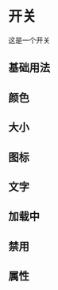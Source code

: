 <script setup>
import basis from './basis.vue'
import color from './color.vue'
import size from './size.vue'
import icon from './icon.vue'
import txt from './txt.vue'
import loading from './loading.vue'
import disable from './disable.vue'
import attributes from './attributes.vue'
</script>

# 开关

这是一个开关

## 基础用法
<Preview comp-name="Switch" demo-name="basis">
  <basis />
</Preview>

## 颜色
<Preview comp-name="Switch" demo-name="color">
  <color />
</Preview>

## 大小
<Preview comp-name="Switch" demo-name="size">
  <size />
</Preview>

## 图标
<Preview comp-name="Switch" demo-name="icon">
  <icon />
</Preview>

## 文字
<Preview comp-name="Switch" demo-name="txt">
  <txt />
</Preview>

## 加载中
<Preview comp-name="Switch" demo-name="loading">
  <loading />
</Preview>

## 禁用
<Preview comp-name="Switch" demo-name="disable">
  <disable />
</Preview>

## 属性
<attributes />